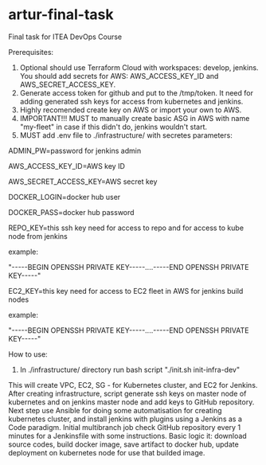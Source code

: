 # artur-final-task
Final task for ITEA DevOps Course

Prerequisites:
1) Optional should use Terraform Cloud with workspaces: develop, jenkins. You should add secrets for AWS: AWS_ACCESS_KEY_ID and AWS_SECRET_ACCESS_KEY.
2) Generate access token for github and put to the /tmp/token. It need for adding generated ssh keys for access from kubernetes and jenkins.
3) Highly recomended create key on AWS or import your own to AWS.
4) IMPORTANT!!! MUST to manually create basic ASG in AWS with name "my-fleet" in case if this didn't do, jenkins wouldn't start.
5) MUST add .env file to ./infrastructure/ with secretes parameters:

ADMIN_PW=password for jenkins admin

AWS_ACCESS_KEY_ID=AWS key ID

AWS_SECRET_ACCESS_KEY=AWS secret key

DOCKER_LOGIN=docker hub user

DOCKER_PASS=docker hub password

REPO_KEY=this ssh key need for access to repo and for access to kube node from jenkins

example:

"-----BEGIN OPENSSH PRIVATE KEY-----....-----END OPENSSH PRIVATE KEY-----"

EC2_KEY=this key need for access to EC2 fleet in AWS for jenkins build nodes

example:


"-----BEGIN OPENSSH PRIVATE KEY-----....-----END OPENSSH PRIVATE KEY-----"

How to use:

1) In ./infrastructure/ directory run bash script "./init.sh init-infra-dev"

This will create VPC, EC2, SG - for Kubernetes cluster, and EC2 for Jenkins.
After creating infrastructure, script generate ssh keys on master node of kubernetes and on jenkins master node and add keys to GitHub repository.
Next step use Ansible for doing some automatisation for creating kubernetes cluster, and install jenkins with plugins using a Jenkins as a Code paradigm. 
Initial multibranch job check GitHub repository every 1 minutes for a Jenkinsfile with some instructions.
Basic logic it: download source codes, build docker image, save artifact to docker hub, update deployment on kubernetes node for use that builded image.


